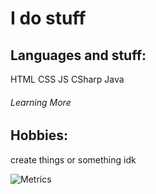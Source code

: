 # I do stuff

## Languages and stuff:
  HTML
  CSS
  JS
  CSharp
  Java
###### Learning More

## Hobbies:
  create things or something idk
  
  
  
  
  
![Metrics](https://github.com/unbazinga/unbazinga/blob/main/github-metrics.svg)
